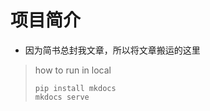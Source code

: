 # 项目简介

* 因为简书总封我文章，所以将文章搬运的这里


>  how to run in local
> ```
> pip install mkdocs
> mkdocs serve
> ```